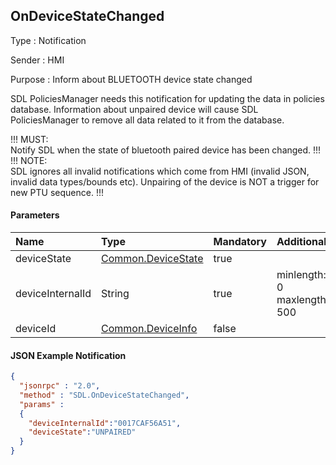 ## OnDeviceStateChanged

Type
: Notification

Sender
: HMI

Purpose
: Inform about BLUETOOTH device state changed

SDL PoliciesManager needs this notification for updating the data in policies database. Information about unpaired device will cause SDL PoliciesManager to remove all data related to it from the database.   


!!! MUST:   
Notify SDL when the state of bluetooth paired device has been changed.
!!!   
!!! NOTE:   
SDL ignores all invalid notifications which come from HMI (invalid JSON, invalid data types/bounds etc).
Unpairing of the device is NOT a trigger for new PTU sequence.
!!!

#### Parameters

|Name|Type|Mandatory|Additional|
|:---|:---|:--------|:---------|
|deviceState|[Common.DeviceState](../../common/enums/#devicestate)|true||
|deviceInternalId|String|true|minlength: 0<br>maxlength: 500|
|deviceId|[Common.DeviceInfo](../../common/structs/#deviceinfo)|false||

#### JSON Example Notification
```json
{
  "jsonrpc" : "2.0",
  "method" : "SDL.OnDeviceStateChanged",
  "params" :  
  {
    "deviceInternalId":"0017CAF56A51",
    "deviceState":"UNPAIRED"
  }
}
```
